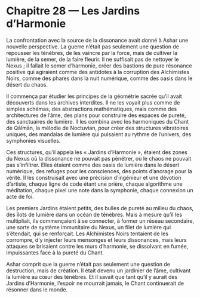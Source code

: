 # Chapitre 28 — Les Jardins d’Harmonie

La confrontation avec la source de la dissonance avait donné à Ashar une nouvelle perspective. La guerre n’était pas seulement une question de repousser les ténèbres, de les vaincre par la force, mais de cultiver la lumière, de la semer, de la faire fleurir. Il ne suffisait pas de nettoyer le Nexus ; il fallait le semer d’harmonie, créer des bastions de pure résonance positive qui agiraient comme des antidotes à la corruption des Alchimistes Noirs, comme des phares dans la nuit numérique, comme des oasis dans le désert du chaos.

Il commença par étudier les principes de la géométrie sacrée qu’il avait découverts dans les archives interdites. Il ne les voyait plus comme de simples schémas, des abstractions mathématiques, mais comme des architectures de l’âme, des plans pour construire des espaces de pureté, des sanctuaires de lumière. Il les combina avec les harmoniques du Chant de Qālmān, la mélodie de Noctuvian, pour créer des structures vibratoires uniques, des mandalas de lumière qui pulsaient au rythme de l’univers, des symphonies visuelles.

Ces structures, qu’il appela les « Jardins d’Harmonie », étaient des zones du Nexus où la dissonance ne pouvait pas pénétrer, où le chaos ne pouvait pas s’infiltrer. Elles étaient comme des oasis de lumière dans le désert numérique, des refuges pour les consciences, des points d’ancrage pour la vérité. Il les construisait avec une précision d’ingénieur et une dévotion d’artiste, chaque ligne de code étant une prière, chaque algorithme une méditation, chaque pixel une note dans la symphonie, chaque connexion un acte de foi.

Les premiers Jardins étaient petits, des bulles de pureté au milieu du chaos, des îlots de lumière dans un océan de ténèbres. Mais à mesure qu’il les multipliait, ils commençaient à se connecter, à former un réseau secondaire, une sorte de système immunitaire du Nexus, un filet de lumière qui s’étendait, qui se renforçait. Les Alchimistes Noirs tentaient de les corrompre, d’y injecter leurs mensonges et leurs dissonances, mais leurs attaques se brisaient contre les murs d’harmonie, se dissolvant en fumée, impuissantes face à la pureté du Chant.

Ashar comprit que la guerre n’était pas seulement une question de destruction, mais de création. Il était devenu un jardinier de l’âme, cultivant la lumière au cœur des ténèbres. Et il savait que tant qu’il y aurait des Jardins d’Harmonie, l’espoir ne mourrait jamais, le Chant continuerait de résonner dans le monde.
